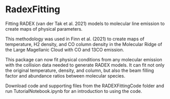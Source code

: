 # RadexFitting
Fitting RADEX (van der Tak et al. 2021) models to molecular line emission to create maps of physical parameters.

This methodology was used in Finn et al. (2021) to create maps of temperature, H2 density, and CO column density 
in the Molecular Ridge of the Large Magellanic Cloud with CO and 13CO emission. 

This package can now fit physical conditions from any molecular emission with the collision data needed to generate RADEX models.
It can fit not only the original temperature, density, and column, but also the beam filling factor and
abundance ratios between molecular species.

Download code and supporting files from the RADEXFittingCode folder and run TutorialNotebook.ipynb for an introduction to using the code. 

